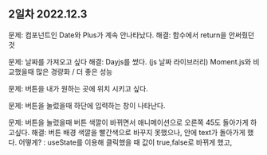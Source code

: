## 2일차 2022.12.3
문제: 컴포넌트인 Date와 Plus가 계속 안나타났다. 
해결: 함수에서 return을 안써줬던 것 

문제: 날짜를 가져오고 싶다 
해결: Dayjs를 썼다. (js 날짜 라이브러리) Moment.js와 비교했을때 많은 경량화 / 더 좋은 성능 

문제: 버튼을 내가 원하는 곳에 위치 시키고 싶다. 

문제: 버튼을 눌렀을때 하단에 입력하는 창이 나타난다. 

문제: 버튼을 눌렀을때 버튼 색깔이 바뀌면서 애니메이션으로 오른쪽 45도 돌아가게 하고싶다. 
해결: 버튼 배경 색깔을 빨간색으로 바꾸지 못했으나, 안에 text가 돌아가게 했다. 
어떻게? : useState를 이용해 클릭했을 때 값이 true,false로 바뀌게 했고,  

